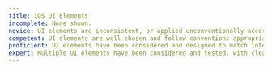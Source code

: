 ```yaml
---
title: iOS UI Elements
incomplete: None shown.
novice: UI elements are inconsistent, or applied unconventionally according to iOS guidelines.
competent: UI elements are well-chosen and follow conventions appropriate to iOS and the product.
proficient: UI elements have been considered and designed to match intended users' mental models of interaction.
expert: Multiple UI elements have been considered and tested, with clear evidence for how the chosen approach matches up with user expectations and mental models.
---
```

